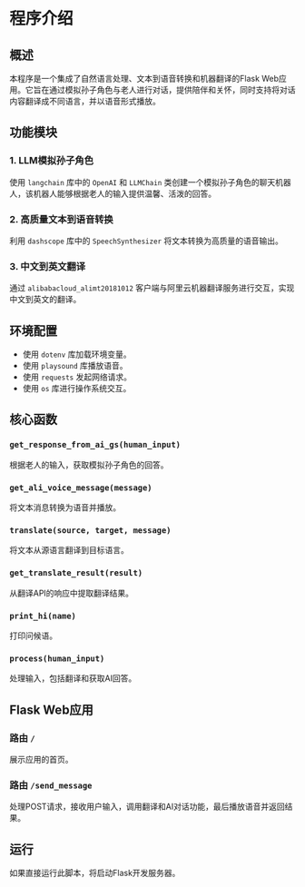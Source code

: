 # 程序介绍

## 概述
本程序是一个集成了自然语言处理、文本到语音转换和机器翻译的Flask Web应用。它旨在通过模拟孙子角色与老人进行对话，提供陪伴和关怀，同时支持将对话内容翻译成不同语言，并以语音形式播放。

## 功能模块

### 1. LLM模拟孙子角色
使用 `langchain` 库中的 `OpenAI` 和 `LLMChain` 类创建一个模拟孙子角色的聊天机器人，该机器人能够根据老人的输入提供温馨、活泼的回答。

### 2. 高质量文本到语音转换
利用 `dashscope` 库中的 `SpeechSynthesizer` 将文本转换为高质量的语音输出。

### 3. 中文到英文翻译
通过 `alibabacloud_alimt20181012` 客户端与阿里云机器翻译服务进行交互，实现中文到英文的翻译。

## 环境配置
- 使用 `dotenv` 库加载环境变量。
- 使用 `playsound` 库播放语音。
- 使用 `requests` 发起网络请求。
- 使用 `os` 库进行操作系统交互。

## 核心函数

### `get_response_from_ai_gs(human_input)`
根据老人的输入，获取模拟孙子角色的回答。

### `get_ali_voice_message(message)`
将文本消息转换为语音并播放。

### `translate(source, target, message)`
将文本从源语言翻译到目标语言。

### `get_translate_result(result)`
从翻译API的响应中提取翻译结果。

### `print_hi(name)`
打印问候语。

### `process(human_input)`
处理输入，包括翻译和获取AI回答。

## Flask Web应用

### 路由 `/`
展示应用的首页。

### 路由 `/send_message`
处理POST请求，接收用户输入，调用翻译和AI对话功能，最后播放语音并返回结果。

## 运行
如果直接运行此脚本，将启动Flask开发服务器。
